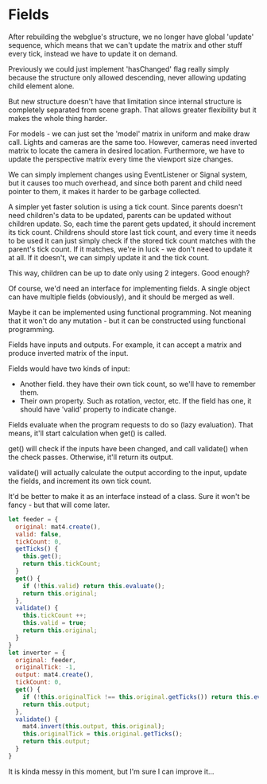 # Fields
After rebuilding the webglue's structure, we no longer have global 'update'
sequence, which means that we can't update the matrix and other stuff every
tick, instead we have to update it on demand.

Previously we could just implement 'hasChanged' flag really simply because the
structure only allowed descending, never allowing updating child element alone.

But new structure doesn't have that limitation since internal structure is
completely separated from scene graph. That allows greater flexibility but it
makes the whole thing harder.

For models - we can just set the 'model' matrix in uniform and make draw call.
Lights and cameras are the same too. However, cameras need inverted matrix to
locate the camera in desired location. Furthermore, we have to update the
perspective matrix every time the viewport size changes.

We can simply implement changes using EventListener or Signal system, but it
causes too much overhead, and since both parent and child need pointer to them,
it makes it harder to be garbage collected.

A simpler yet faster solution is using a tick count. Since parents doesn't need
children's data to be updated, parents can be updated without children update.
So, each time the parent gets updated, it should increment its tick count.
Childrens should store last tick count, and every time it needs to be used
it can just simply check if the stored tick count matches with the parent's tick
count. If it matches, we're in luck - we don't need to update it at all. If it
doesn't, we can simply update it and the tick count.

This way, children can be up to date only using 2 integers. Good enough?

Of course, we'd need an interface for implementing fields. A single object
can have multiple fields (obviously), and it should be merged as well.

Maybe it can be implemented using functional programming. Not meaning that
it won't do any mutation - but it can be constructed using functional
programming.

Fields have inputs and outputs. For example, it can accept a matrix and
produce inverted matrix of the input.

Fields would have two kinds of input:

- Another field. they have their own tick count, so we'll have to remember them.
- Their own property. Such as rotation, vector, etc. If the field has one,
  it should have 'valid' property to indicate change.

Fields evaluate when the program requests to do so (lazy evaluation). That
means, it'll start calculation when get() is called.

get() will check if the inputs have been changed, and call validate() when
the check passes. Otherwise, it'll return its output.

validate() will actually calculate the output according to the input,
update the fields, and increment its own tick count.

It'd be better to make it as an interface instead of a class. Sure it won't be
fancy - but that will come later.

```js
let feeder = {
  original: mat4.create(),
  valid: false,
  tickCount: 0,
  getTicks() {
    this.get();
    return this.tickCount;
  }
  get() {
    if (!this.valid) return this.evaluate();
    return this.original;
  },
  validate() {
    this.tickCount ++;
    this.valid = true;
    return this.original;
  }
}
let inverter = {
  original: feeder,
  originalTick: -1,
  output: mat4.create(),
  tickCount: 0,
  get() {
    if (!this.originalTick !== this.original.getTicks()) return this.evaluate();
    return this.output;
  },
  validate() {
    mat4.invert(this.output, this.original);
    this.originalTick = this.original.getTicks();
    return this.output;
  }
}
```

It is kinda messy in this moment, but I'm sure I can improve it...

